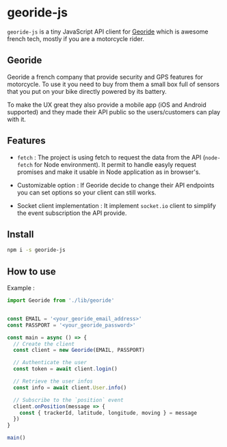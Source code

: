 # georide-js

`georide-js` is a tiny JavaScript API client for [Georide](https://georide.fr/) which is awesome french tech, mostly if you are a motorcycle rider.


## Georide

Georide a french company that provide security and GPS features for motorcycle. 
To use it you need to buy from them a small box full of sensors that you put on your bike directly powered by its battery.

To make the UX great they also provide a mobile app (iOS and Android supported) and they made their API public so the users/customers can play with it.


## Features

* `fetch` : The project is using fetch to request the data from the API (`node-fetch` for Node environment). It permit to handle easyly request promises and make it usable in Node application as in browser's.

* Customizable option : If Georide decide to change their API endpoints you can set options so your client can still works.

* Socket client implementation : It implement `socket.io` client to simplify the event subscription the API provide.


## Install

```sh
npm i -s georide-js
```

## How to use

Example :

```js
import Georide from './lib/georide'


const EMAIL = '<your_georide_email_address>'
const PASSPORT = '<your_georide_password>'

const main = async () => {
  // Create the client
  const client = new Georide(EMAIL, PASSPORT)

  // Authenticate the user
  const token = await client.login()

  // Retrieve the user infos
  const info = await client.User.info()

  // Subscribe to the `position` event
  client.onPosition(message => {
    const { trackerId, latitude, longitude, moving } = message
  })
}

main()
```